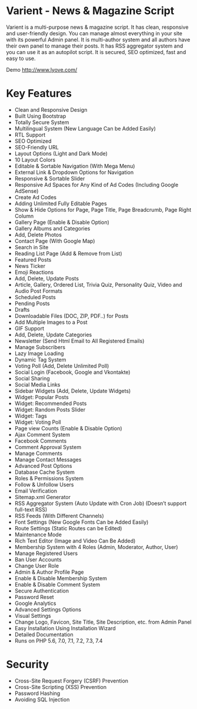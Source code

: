 # Varient - News & Magazine Script

Varient is a multi-purpose news & magazine script. It has clean, responsive and user-friendly design. You can manage almost everything in your site with its powerful Admin panel. It is multi-author system and all authors have their own panel to manage their posts. It has RSS aggregator system and you can use it as an autopilot script. It is secured, SEO optimized, fast and easy to use.

Demo http://www.lyove.com/

# Key Features

- Clean and Responsive Design
- Built Using Bootstrap
- Totally Secure System
- Multilingual System (New Language Can be Added Easily)
- RTL Support
- SEO Optimized
- SEO-Friendly URL
- Layout Options (Light and Dark Mode)
- 10 Layout Colors
- Editable & Sortable Navigation (With Mega Menu)
- External Link & Dropdown Options for Navigation
- Responsive & Sortable Slider
- Responsive Ad Spaces for Any Kind of Ad Codes (Including Google AdSense)
- Create Ad Codes
- Adding Unlimited Fully Editable Pages
- Show & Hide Options for Page, Page Title, Page Breadcrumb, Page Right Column
- Gallery Page (Enable & Disable Option)
- Gallery Albums and Categories
- Add, Delete Photos
- Contact Page (With Google Map)
- Search in Site
- Reading List Page (Add & Remove from List)
- Featured Posts
- News Ticker
- Emoji Reactions
- Add, Delete, Update Posts
- Article, Gallery, Ordered List, Trivia Quiz, Personality Quiz, Video and Audio Post Formats
- Scheduled Posts
- Pending Posts
- Drafts
- Downloadable Files (DOC, ZIP, PDF..) for Posts
- Add Multiple Images to a Post
- GIF Support
- Add, Delete, Update Categories
- Newsletter (Send Html Email to All Registered Emails)
- Manage Subscribers
- Lazy Image Loading
- Dynamic Tag System
- Voting Poll (Add, Delete Unlimited Poll)
- Social Login (Facebook, Google and Vkontakte)
- Social Sharing
- Social Media Links
- Sidebar Widgets (Add, Delete, Update Widgets)
- Widget: Popular Posts
- Widget: Recommended Posts
- Widget: Random Posts Slider
- Widget: Tags
- Widget: Voting Poll
- Page view Counts (Enable & Disable Option)
- Ajax Comment System
- Facebook Comments
- Comment Approval System
- Manage Comments
- Manage Contact Messages
- Advanced Post Options
- Database Cache System
- Roles & Permissions System
- Follow & Unfollow Users
- Email Verification
- Sitemap.xml Generator
- RSS Aggregator System (Auto Update with Cron Job) (Doesn’t support full-text RSS)
- RSS Feeds (With Different Channels)
- Font Settings (New Google Fonts Can be Added Easily)
- Route Settings (Static Routes can be Edited)
- Maintenance Mode
- Rich Text Editor (Image and Video Can Be Added)
- Membership System with 4 Roles (Admin, Moderator, Author, User)
- Manage Registered Users
- Ban User Accounts
- Change User Role
- Admin & Author Profile Page
- Enable & Disable Membership System
- Enable & Disable Comment System
- Secure Authentication
- Password Reset
- Google Analytics
- Advanced Settings Options
- Visual Settings
- Change Logo, Favicon, Site Title, Site Description, etc. from Admin Panel
- Easy Installation Using Installation Wizard
- Detailed Documentation
- Runs on PHP 5.6, 7.0, 7.1, 7.2, 7.3, 7.4

# Security

- Cross-Site Request Forgery (CSRF) Prevention
- Cross-Site Scripting (XSS) Prevention
- Password Hashing
- Avoiding SQL Injection
